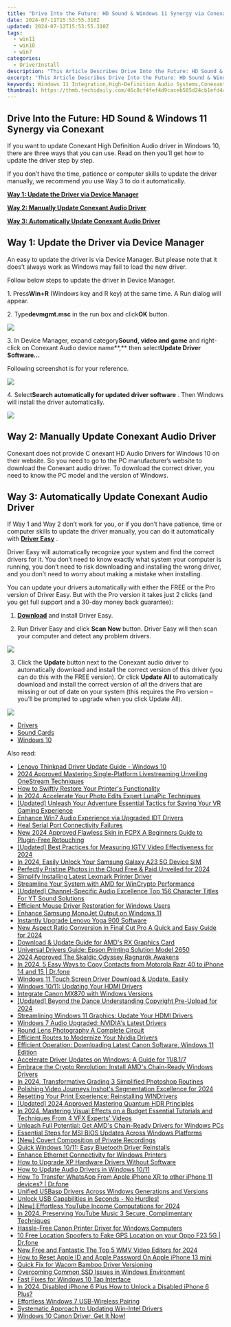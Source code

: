 ```yaml
---
title: "Drive Into the Future: HD Sound & Windows 11 Synergy via Conexant"
date: 2024-07-11T15:53:55.310Z
updated: 2024-07-12T15:53:55.310Z
tags:
  - win11
  - win10
  - win7
categories:
  - DriverInstall
description: "This Article Describes Drive Into the Future: HD Sound & Windows 11 Synergy via Conexant"
excerpt: "This Article Describes Drive Into the Future: HD Sound & Windows 11 Synergy via Conexant"
keywords: Windows 11 Integration,High-Definition Audio Systems,Conexant Sound Solutions,Next-Generation Audio Technology,Windows Upgrade Audio Experience,Conexant & Windows 11 Synergy,Immersive Sound in Modern Computing
thumbnail: https://thmb.techidaily.com/46c8cf4fef4d9caceb585d24cb1efd4ab3d96a7a079f3d76d0f775d7c744fc08.jpg
---
```


## Drive Into the Future: HD Sound & Windows 11 Synergy via Conexant

 If you want to update Conexant High Definition Audio driver in Windows 10, there are three ways that you can use. Read on then you’ll get how to update the driver step by step.

 If you don’t have the time, patience or computer skills to update the driver manually, we recommend you use Way 3 to do it automatically.

[**Way 1: Update the Driver via Device Manager**](#way1)

[**Way 2: Manually Update Conexant Audio Driver**](#way2)

[**Way 3: Automatically Update Conexant Audio Driver**](#way3)

##  Way 1: Update the Driver via Device Manager

 An easy to update the driver is via Device Manager. But please note that it does’t always work as Windows may fail to load the new driver.

Follow below steps to update the driver in Device Manager.

 1\. Press**Win+R** (Windows key and R key) at the same time. A Run dialog will appear.

 2\. Type**devmgmt.msc** in the run box and click**OK** button.

![](https://images.drivereasy.com/wp-content/uploads/2016/04/img_5719de6d7914a.png)

 3\. In Device Manager, expand category**Sound, video and game** and right-click on Conexant Audio device name**,** then select**Update Driver Software…**

 Following screenshot is for your reference.  
  
![](https://images.drivereasy.com/wp-content/uploads/2016/04/img_5719df54f1dba.png)

 4\. Select**Search automatically for updated driver software** . Then Windows will install the driver automatically.

![](https://images.drivereasy.com/wp-content/uploads/2017/07/img_59704e3d1bbe0.png)

##

## **Way 2: Manually Update Conexant Audio Driver**

Conexant does not provide C onexant HD Audio Drivers for Windows 10  on their website. So you need to go to the PC manufacturer’s website to download the Conexant audio driver. To download the correct driver, you need to know the PC model and the version of Windows.

##   **Way 3: Automatically Update Conexant Audio Driver**

 If Way 1 and Way 2 don’t work for you, or if you don’t have patience, time or computer skills to update the driver manually,  you can do it automatically with **[Driver Easy](https://tools.techidaily.com/drivereasy/download/)**  .

 Driver Easy will automatically recognize your system and find the correct drivers for it. You don’t need to know exactly what system your computer is running, you don’t need to risk downloading and installing the wrong driver, and you don’t need to worry about making a mistake when installing.

 You can update your drivers automatically with either the FREE or the Pro version of Driver Easy. But with the Pro version it takes just 2 clicks (and you get full support and a 30-day money back guarantee):

 1) **[Download](https://tools.techidaily.com/drivereasy/download/)**   and install Driver Easy.

 2) Run Driver Easy and click **Scan Now**   button. Driver Easy will then scan your computer and detect any problem drivers.

![](https://images.drivereasy.com/wp-content/uploads/2017/07/img_597052d28f01b.jpg)

 3) Click the **Update** button next to the Conexant audio driver to automatically download and install the correct version of this driver (you can do this with the FREE version). Or click **Update All**  to automatically download and install the correct version of _all_   the drivers that are missing or out of date on your system (this requires the Pro version – you’ll be prompted to upgrade when you click Update All).

![](https://images.drivereasy.com/wp-content/uploads/2017/07/img_597052c60f2cc.jpg)

* [Drivers](https://tools.techidaily.com/drivereasy/download/)
* [Sound Cards](https://store.drivereasy.com/order/cart.php?PRODS=4731822&QTY=1&AFFILIATE=108875)
* [Windows 10](https://tools.techidaily.com/drivereasy/download/)

<ins class="adsbygoogle"
     style="display:block"
     data-ad-format="autorelaxed"
     data-ad-client="ca-pub-7571918770474297"
     data-ad-slot="1223367746"></ins>



<ins class="adsbygoogle"
     style="display:block"
     data-ad-client="ca-pub-7571918770474297"
     data-ad-slot="8358498916"
     data-ad-format="auto"
     data-full-width-responsive="true"></ins>



<span class="atpl-alsoreadstyle">Also read:</span>
<div><ul>
<li><a href="https://driver-install.techidaily.com/lenovo-thinkpad-driver-update-guide-windows-10/"><u>Lenovo Thinkpad Driver Update Guide - Windows 10</u></a></li>
<li><a href="https://article-files.techidaily.com/2024-approved-mastering-single-platform-livestreaming-unveiling-onestream-techniques/"><u>2024 Approved  Mastering Single-Platform Livestreaming  Unveiling OneStream Techniques</u></a></li>
<li><a href="https://driver-install.techidaily.com/how-to-swiftly-restore-your-printers-functionality/"><u>How to Swiftly Restore Your Printer's Functionality</u></a></li>
<li><a href="https://extra-tips.techidaily.com/in-2024-accelerate-your-photo-edits-expert-lunapic-techniques/"><u>In 2024, Accelerate Your Photo Edits  Expert LunaPic Techniques</u></a></li>
<li><a href="https://desktop-recording.techidaily.com/updated-unleash-your-adventure-essential-tactics-for-saving-your-vr-gaming-experience/"><u>[Updated] Unleash Your Adventure  Essential Tactics for Saving Your VR Gaming Experience</u></a></li>
<li><a href="https://driver-install.techidaily.com/enhance-win7-audio-experience-via-upgraded-idt-drivers/"><u>Enhance Win7 Audio Experience via Upgraded IDT Drivers</u></a></li>
<li><a href="https://driver-install.techidaily.com/heal-serial-port-connectivity-failures/"><u>Heal Serial Port Connectivity Failures</u></a></li>
<li><a href="https://video-creation-software.techidaily.com/new-2024-approved-flawless-skin-in-fcpx-a-beginners-guide-to-plugin-free-retouching/"><u>New 2024 Approved Flawless Skin in FCPX A Beginners Guide to Plugin-Free Retouching</u></a></li>
<li><a href="https://instagram-video-files.techidaily.com/updated-best-practices-for-measuring-igtv-video-effectiveness-for-2024/"><u>[Updated] Best Practices for Measuring IGTV Video Effectiveness for 2024</u></a></li>
<li><a href="https://sim-unlock.techidaily.com/in-2024-easily-unlock-your-samsung-galaxy-a23-5g-device-sim-by-drfone-android/"><u>In 2024, Easily Unlock Your Samsung Galaxy A23 5G Device SIM</u></a></li>
<li><a href="https://extra-guidance.techidaily.com/perfectly-pristine-photos-in-the-cloud-free-and-paid-unveiled-for-2024/"><u>Perfectly Pristine Photos in the Cloud  Free & Paid Unveiled for 2024</u></a></li>
<li><a href="https://driver-install.techidaily.com/simplify-installing-latest-lexmark-printer-driver/"><u>Simplify Installing Latest Lexmark Printer Driver</u></a></li>
<li><a href="https://driver-install.techidaily.com/streamline-your-system-with-amd-for-wincrypto-performance/"><u>Streamline Your System with AMD for WinCrypto Performance</u></a></li>
<li><a href="https://youtube-clips.techidaily.com/updated-channel-specific-audio-excellence-top-156-character-titles-for-yt-sound-solutions/"><u>[Updated] Channel-Specific Audio Excellence  Top 156 Character Titles For YT Sound Solutions</u></a></li>
<li><a href="https://driver-install.techidaily.com/efficient-mouse-driver-restoration-for-windows-users/"><u>Efficient Mouse Driver Restoration for Windows Users</u></a></li>
<li><a href="https://driver-install.techidaily.com/enhance-samsung-monojet-output-on-windows-11/"><u>Enhance Samsung MonoJet Output on Windows 11</u></a></li>
<li><a href="https://driver-install.techidaily.com/instantly-upgrade-lenovo-yoga-900-software/"><u>Instantly Upgrade Lenovo Yoga 900 Software</u></a></li>
<li><a href="https://video-content-creator.techidaily.com/new-aspect-ratio-conversion-in-final-cut-pro-a-quick-and-easy-guide-for-2024/"><u>New Aspect Ratio Conversion in Final Cut Pro A Quick and Easy Guide for 2024</u></a></li>
<li><a href="https://driver-install.techidaily.com/download-and-update-guide-for-amds-rx-graphics-card/"><u>Download & Update Guide for AMD's RX Graphics Card</u></a></li>
<li><a href="https://driver-install.techidaily.com/universal-drivers-guide-epson-printing-solution-model-2650/"><u>Universal Drivers Guide: Epson Printing Solution Model 2650</u></a></li>
<li><a href="https://remote-screen-capture.techidaily.com/2024-approved-the-skaldic-odyssey-ragnarok-awakens/"><u>2024 Approved  The Skaldic Odyssey  Ragnarök Awakens</u></a></li>
<li><a href="https://android-transfer.techidaily.com/in-2024-5-easy-ways-to-copy-contacts-from-motorola-razr-40-to-iphone-14-and-15-drfone-by-drfone-transfer-from-android-transfer-from-android/"><u>In 2024, 5 Easy Ways to Copy Contacts from Motorola Razr 40 to iPhone 14 and 15 | Dr.fone</u></a></li>
<li><a href="https://driver-install.techidaily.com/1720061950543-windows-11-touch-screen-driver-download-and-update-easily/"><u>Windows 11 Touch Screen Driver Download & Update. Easily</u></a></li>
<li><a href="https://driver-install.techidaily.com/windows-1011-updating-your-hdmi-drivers/"><u>Windows 10/11: Updating Your HDMI Drivers</u></a></li>
<li><a href="https://driver-install.techidaily.com/integrate-canon-mx870-with-windows-versions/"><u>Integrate Canon MX870 with Windows Versions</u></a></li>
<li><a href="https://tiktok-videos.techidaily.com/updated-beyond-the-dance-understanding-copyright-pre-upload-for-2024/"><u>[Updated] Beyond the Dance  Understanding Copyright Pre-Upload for 2024</u></a></li>
<li><a href="https://driver-install.techidaily.com/streamlining-windows-11-graphics-update-your-hdmi-drivers/"><u>Streamlining Windows 11 Graphics: Update Your HDMI Drivers</u></a></li>
<li><a href="https://driver-install.techidaily.com/windows-7-audio-upgraded-nvidias-latest-drivers/"><u>Windows 7 Audio Upgraded: NVIDIA's Latest Drivers</u></a></li>
<li><a href="https://extra-tips.techidaily.com/round-lens-photography-a-complete-circuit/"><u>Round Lens Photography  A Complete Circuit</u></a></li>
<li><a href="https://driver-install.techidaily.com/efficient-routes-to-modernize-your-nvidia-drivers/"><u>Efficient Routes to Modernize Your Nvidia Drivers</u></a></li>
<li><a href="https://driver-install.techidaily.com/efficient-operation-downloading-latest-canon-software-windows-11-edition/"><u>Efficient Operation: Downloading Latest Canon Software, Windows 11 Edition</u></a></li>
<li><a href="https://driver-install.techidaily.com/accelerate-driver-updates-on-windows-a-guide-for-11817/"><u>Accelerate Driver Updates on Windows: A Guide for 11/8.1/7</u></a></li>
<li><a href="https://driver-install.techidaily.com/embrace-the-crypto-revolution-install-amds-chain-ready-windows-drivers/"><u>Embrace the Crypto Revolution: Install AMD's Chain-Ready Windows Drivers</u></a></li>
<li><a href="https://some-guidance.techidaily.com/in-2024-transformative-grading-3-simplified-photoshop-routines/"><u>In 2024, Transformative Grading  3 Simplified Photoshop Routines</u></a></li>
<li><a href="https://extra-approaches.techidaily.com/polishing-video-journeys-inshots-segmentation-excellence-for-2024/"><u>Polishing Video Journeys  Inshot's Segmentation Excellence for 2024</u></a></li>
<li><a href="https://driver-install.techidaily.com/resetting-your-print-experience-reinstalling-windrivers/"><u>Resetting Your Print Experience: Reinstalling WINDrivers</u></a></li>
<li><a href="https://fox-cloud.techidaily.com/updated-2024-approved-mastering-quantum-hdr-principles/"><u>[Updated] 2024 Approved  Mastering Quantum HDR Principles</u></a></li>
<li><a href="https://youtube-help.techidaily.com/in-2024-mastering-visual-effects-on-a-budget-essential-tutorials-and-techniques-from-4-vfx-experts-videos/"><u>In 2024, Mastering Visual Effects on a Budget  Essential Tutorials and Techniques From 4 VFX Experts' Videos</u></a></li>
<li><a href="https://driver-install.techidaily.com/unleash-full-potential-get-amds-chain-ready-drivers-for-windows-pcs/"><u>Unleash Full Potential: Get AMD's Chain-Ready Drivers for Windows PCs</u></a></li>
<li><a href="https://driver-install.techidaily.com/essential-steps-for-msi-bios-updates-across-windows-platforms/"><u>Essential Steps for MSI BIOS Updates Across Windows Platforms</u></a></li>
<li><a href="https://screen-mirroring-recording.techidaily.com/new-covert-composition-of-private-recordings/"><u>[New] Covert Composition of Private Recordings</u></a></li>
<li><a href="https://driver-install.techidaily.com/quick-windows-1011-easy-bluetooth-driver-reinstalls/"><u>Quick Windows 10/11: Easy Bluetooth Driver Reinstalls</u></a></li>
<li><a href="https://driver-install.techidaily.com/enhance-ethernet-connectivity-for-windows-printers/"><u>Enhance Ethernet Connectivity for Windows Printers</u></a></li>
<li><a href="https://driver-install.techidaily.com/how-to-upgrade-xp-hardware-drivers-without-software/"><u>How to Upgrade XP Hardware Drivers Without Software</u></a></li>
<li><a href="https://driver-install.techidaily.com/how-to-update-audio-drivers-in-windows-1011/"><u>How to Update Audio Drivers in Windows 10/11</u></a></li>
<li><a href="https://techidaily.com/how-to-transfer-whatsapp-from-apple-iphone-xr-to-other-iphone-11-devices-drfone-by-drfone-transfer-whatsapp-from-ios-transfer-whatsapp-from-ios/"><u>How To Transfer WhatsApp From Apple iPhone XR to other iPhone 11 devices? | Dr.fone</u></a></li>
<li><a href="https://driver-install.techidaily.com/unified-usbasp-drivers-across-windows-generations-and-versions/"><u>Unified USBasp Drivers Across Windows Generations and Versions</u></a></li>
<li><a href="https://driver-install.techidaily.com/1720063191052-unlock-usb-capabilities-in-seconds-no-hurdles/"><u>Unlock USB Capabilities in Seconds - No Hurdles!</u></a></li>
<li><a href="https://facebook-video-share.techidaily.com/new-effortless-youtube-income-computations-for-2024/"><u>[New] Effortless YouTube Income Computations for 2024</u></a></li>
<li><a href="https://youtube-help.techidaily.com/in-2024-preserving-youtube-music-3-secure-complimentary-techniques/"><u>In 2024, Preserving YouTube Music  3 Secure, Complimentary Techniques</u></a></li>
<li><a href="https://driver-install.techidaily.com/hassle-free-canon-printer-driver-for-windows-computers/"><u>Hassle-Free Canon Printer Driver for Windows Computers</u></a></li>
<li><a href="https://android-location.techidaily.com/10-free-location-spoofers-to-fake-gps-location-on-your-oppo-f23-5g-drfone-by-drfone-virtual/"><u>10 Free Location Spoofers to Fake GPS Location on your Oppo F23 5G | Dr.fone</u></a></li>
<li><a href="https://video-creation-software.techidaily.com/new-free-and-fantastic-the-top-5-wmv-video-editors-for-2024/"><u>New Free and Fantastic The Top 5 WMV Video Editors for 2024</u></a></li>
<li><a href="https://apple-account.techidaily.com/how-to-reset-apple-id-and-apple-password-on-apple-iphone-13-mini-by-drfone-ios/"><u>How to Reset Apple ID and Apple Password On Apple iPhone 13 mini</u></a></li>
<li><a href="https://driver-install.techidaily.com/quick-fix-for-wacom-bamboo-driver-versioning/"><u>Quick Fix for Wacom Bamboo Driver Versioning</u></a></li>
<li><a href="https://driver-install.techidaily.com/overcoming-common-ssd-issues-in-windows-environment/"><u>Overcoming Common SSD Issues in Windows Environment</u></a></li>
<li><a href="https://driver-install.techidaily.com/fast-fixes-for-windows-10-tap-interface/"><u>Fast Fixes for Windows 10 Tap Interface</u></a></li>
<li><a href="https://ios-unlock.techidaily.com/in-2024-disabled-iphone-6-plus-how-to-unlock-a-disabled-iphone-6-plus-by-drfone-ios/"><u>In 2024, Disabled iPhone 6 Plus How to Unlock a Disabled iPhone 6 Plus?</u></a></li>
<li><a href="https://driver-install.techidaily.com/effortless-windows-7-usb-wireless-pairing/"><u>Effortless Windows 7 USB-Wireless Pairing</u></a></li>
<li><a href="https://driver-install.techidaily.com/systematic-approach-to-updating-win-intel-drivers/"><u>Systematic Approach to Updating Win-Intel Drivers</u></a></li>
<li><a href="https://driver-install.techidaily.com/1720063039833-windows-10-canon-driver-get-it-now/"><u>Windows 10 Canon Driver, Get It Now!</u></a></li>
</ul></div>
